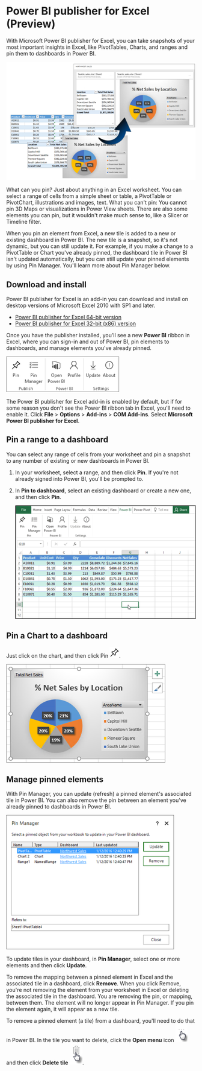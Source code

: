 <properties
   pageTitle="Power BI publisher for Excel"
   description="Learn how to use the Power BI publisher for Excel"
   services="powerbi"
   documentationCenter=""
   authors="Minewiskan"
   manager="mblythe"
   editor=""
   tags=""/>

<tags
   ms.service="powerbi"
   ms.devlang="NA"
   ms.topic="article"
   ms.tgt_pltfrm="NA"
   ms.workload="powerbi"
   ms.date="01/14/2016"
   ms.author="owend"/>
# Power BI publisher for Excel (Preview)

With Microsoft Power BI publisher for Excel, you can take snapshots of your most important insights in Excel, like PivotTables, Charts, and ranges and pin them to dashboards in Power BI.

![](media/powerbi-publisher-for-excel/pbi_excel_publisher_pinobj_dashboard.png)

What can you pin? Just about anything in an Excel worksheet. You can select a range of cells from a simple sheet or table, a PivotTable or PivotChart, illustrations and images, text.
What you can't pin: You cannot pin 3D Maps or visualizations in Power View sheets. There are also some elements you can pin, but it wouldn't make much sense to, like a Slicer or Timeline filter.

When you pin an element from Excel, a new tile is added to a new or existing dashboard in Power BI. The new tile is a snapshot, so it's not dynamic, but you can still update it. For example, if you make a change to a PivotTable or Chart you've already pinned, the dashboard tile in Power BI isn't updated automatically, but you can still update your pinned elements by using Pin Manager. You'll learn more about Pin Manager below.

## Download and install
Power BI publisher for Excel is an add-in you can download and install on desktop versions of Microsoft Excel 2010 with SP1 and later.

-   [Power BI publisher for Excel 64-bit version](http://go.microsoft.com/fwlink/?LinkId=715729)
-   [Power BI publisher for Excel 32-bit (x86) version](http://go.microsoft.com/fwlink/?LinkId=715730)

Once you have the publisher installed, you'll see a new **Power BI**
ribbon in Excel, where you can sign-in and out of Power BI, pin elements to dashboards, and manage elements you've already pinned.

![](media/powerbi-publisher-for-excel/pbi_excel_publisher_ribbon.png)

The Power BI publisher for Excel add-in is enabled by default, but if for some reason you don't see the Power BI ribbon tab in Excel, you'll need to enable it. Click **File** > **Options** > **Add-ins** > **COM Add-ins**. Select **Microsoft Power BI publisher for Excel**.

## Pin a range to a dashboard
You can select any range of cells from your worksheet and pin a snapshot to any number of existing or new dashboards in Power BI.

1. In your worksheet, select a range, and then click **Pin**. If you're not already signed into Power BI, you'll be prompted to.

2. In **Pin to dashboard**, select an existing dashboard or create a new one, and then click **Pin**.

    ![](media/powerbi-publisher-for-excel/pbi_publisher_pinrange.gif)


## Pin a Chart to a dashboard
Just click on the chart, and then click Pin ![](media/powerbi-publisher-for-excel/pbi_excel_publisher_pin.png).

![](media/powerbi-publisher-for-excel/pbi_excel_publisher_chart.png)


## Manage pinned elements
With Pin Manager, you can update (refresh) a pinned element's associated tile in Power BI. You can also remove the pin between an element you've already pinned to dashboards in Power BI.

![](media/powerbi-publisher-for-excel/pbi_excel_publisher_pin_manager.png)

To update tiles in your dashboard, in **Pin Manager**, select one or more elements and then click **Update**.

To remove the mapping between a pinned element in Excel and the associated tile in a dashboard, click **Remove**. When you click Remove, you're not removing the element from your worksheet in Excel or deleting the associated tile in the dashboard. You are removing the pin, or mapping, between them. The element will no longer appear in Pin Manager. If you pin the element again, it will appear as a new tile.

To remove a pinned element (a tile) from a dashboard, you'll need to do that in Power BI. In the tile you want to delete, click the **Open menu** icon ![](media/powerbi-publisher-for-excel/pbi_excel_publisher_tile_openmenu.png)
and then click **Delete tile**   ![](media/powerbi-publisher-for-excel/pbi_excel_publisher_tile_trashcan.png).
